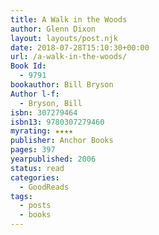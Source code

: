 ```yaml
---
title: A Walk in the Woods
author: Glenn Dixon
layout: layouts/post.njk
date: 2018-07-28T15:10:30+00:00
url: /a-walk-in-the-woods/
Book Id:
  - 9791
bookauthor: Bill Bryson
Author l-f:
  - Bryson, Bill
isbn: 307279464
isbn13: 9780307279460
myrating: ★★★★
publisher: Anchor Books
pages: 397
yearpublished: 2006
status: read
categories:
  - GoodReads
tags:
  - posts
  - books
---
```

